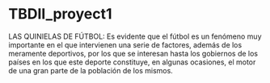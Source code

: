 # TBDII_proyect1
LAS QUINIELAS DE FÚTBOL: Es evidente que el fútbol es un fenómeno muy importante en el que intervienen una serie de factores, además de los meramente deportivos, por los que se interesan hasta los gobiernos de los países en los que este deporte constituye, en algunas ocasiones, el motor de una gran parte de la población de los mismos.
